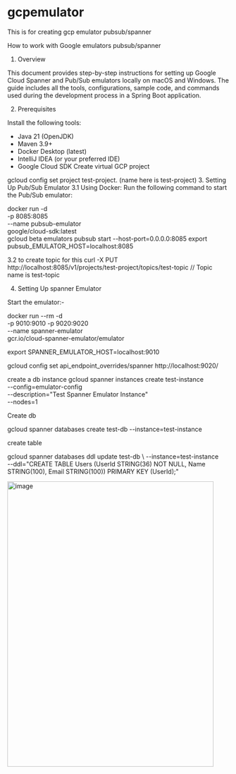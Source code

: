 # gcpemulator
This is for creating gcp emulator pubsub/spanner

How to work with Google emulators pubsub/spanner

1. Overview

This document provides step-by-step instructions for setting up Google Cloud Spanner and Pub/Sub emulators locally on macOS and Windows. 
The guide includes all the tools, configurations, sample code, and commands used during the development process in a Spring Boot application.

2. Prerequisites

Install the following tools:
- Java 21 (OpenJDK)
- Maven 3.9+
- Docker Desktop (latest)
- IntelliJ IDEA (or your preferred IDE)
- Google Cloud SDK 
Create virtual GCP project 

gcloud config set project test-project.   (name here is test-project)
3. Setting Up Pub/Sub Emulator
3.1 Using Docker:
Run the following command to start the Pub/Sub emulator:

docker run -d \
  -p 8085:8085 \
  --name pubsub-emulator \
  google/cloud-sdk:latest \
  gcloud beta emulators pubsub start --host-port=0.0.0.0:8085
export pubsub_EMULATOR_HOST=localhost:8085


3.2 to create topic for this
curl -X PUT http://localhost:8085/v1/projects/test-project/topics/test-topic    // Topic name is test-topic


4. Setting Up spanner Emulator

Start the emulator:- 

docker run --rm -d \
  -p 9010:9010 -p 9020:9020 \
  --name spanner-emulator \
  gcr.io/cloud-spanner-emulator/emulator

export SPANNER_EMULATOR_HOST=localhost:9010

gcloud config set api_endpoint_overrides/spanner http://localhost:9020/

create a db instance
gcloud spanner instances create test-instance \
  --config=emulator-config \
  --description="Test Spanner Emulator Instance" \
  --nodes=1



Create db

gcloud spanner databases create test-db --instance=test-instance


create table

gcloud spanner databases ddl update test-db \ 
  --instance=test-instance \
  --ddl="CREATE TABLE Users (UserId STRING(36) NOT NULL, Name STRING(100), Email STRING(100)) PRIMARY KEY (UserId);"


<img width="468" height="647" alt="image" src="https://github.com/user-attachments/assets/387f1073-0c8f-47f9-a0c0-11f7955418a9" />


